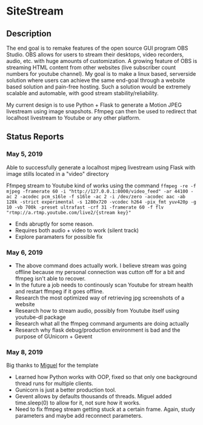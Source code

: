# SiteStream

## Description

The end goal is to remake features of the open source GUI program OBS Studio. OBS allows for users to stream their desktops, video recorders, audio, etc. with huge amounts of customization. A growing feature of OBS is streaming HTML content from other websites (live subscriber count numbers for youtube channel). My goal is to make a linux based, serverside solution where users can achieve the same end-goal through a website based solution and pain-free hosting. Such a solution would be extremely scalable and automable, with good stream stability/reliability. 

My current design is to use Python + Flask to generate a Motion JPEG livestream using image snapshots. Ffmpeg can then be used to redirect that localhost livestream to Youtube or any other platform.

## Status Reports

### May 5, 2019

Able to successfully generate a localhost mjpeg livestream using Flask with image stills located in a "video" directory

Ffmpeg stream to Youtube kind of works using the command `ffmpeg -re -f mjpeg -framerate 60 -i "http://127.0.0.1:8000/video_feed" -ar 44100 -ac 2 -acodec pcm_s16le -f s16le -ac 2 -i /dev/zero -acodec aac -ab 128k -strict experimental -s 1280x720 -vcodec h264 -pix_fmt yuv420p -g 10 -vb 700k -preset ultrafast -crf 31 -framerate 60 -f flv "rtmp://a.rtmp.youtube.com/live2/{stream key}"`

* Ends abruptly for some reason.
* Requires both audio + video to work (silent track)
* Explore paramaters for possible fix

### May 6, 2019

* The above command does actually work. I believe stream was going offline because my personal connection was cutton off for a bit and ffmpeg isn't able to recover.
* In the future a job needs to continously scan Youtube for stream health and restart ffmpeg if it goes offline.
* Research the most optimized way of retrieving jpg screenshots of a website
* Research how to stream audio, possibly from Youtube itself using youtube-dl package
* Research what all the ffmpeg command arguments are doing actually
* Research why flask debug/production environment is bad and the purpose of GUnicorn + Gevent 

### May 8, 2019

Big thanks to [Miguel](https://blog.miguelgrinberg.com/post/flask-video-streaming-revisited/page/0) for the template

* Learned how Python works with OOP, fixed so that only one background thread runs for multiple clients.
* Gunicorn is just a better production tool.
* Gevent allows by defaults thousands of threads. Miguel added time.sleep(0) to allow for it, not sure how it works.
* Need to fix ffmpeg stream getting stuck at a certain frame. Again, study parameters and maybe add reconnect parameters.
